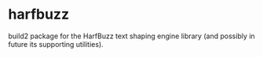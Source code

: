# harfbuzz

build2 package for the HarfBuzz text shaping engine library (and possibly in
future its supporting utilities).
